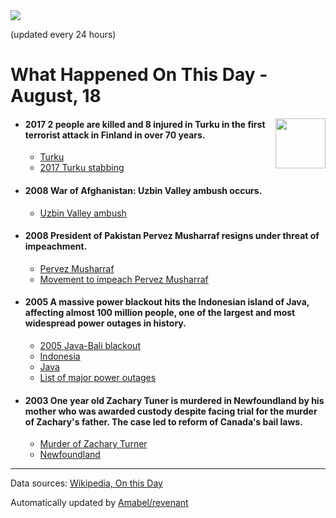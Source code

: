 <img src="https://img.shields.io/badge/last%20updated%20at-2020--08--18%2000%3A10%20(UTC)-brightgreen?style=for-the-badge">

(updated every 24 hours)

# What Happened On This Day - August, 18

<img align="right" src="https://user-images.githubusercontent.com/12688422/87848414-3e9d0800-c91b-11ea-84df-7ebcb2c52b8d.png" width="80px">

- #### 2017 2 people are killed and 8 injured in Turku in the first terrorist attack in Finland in over 70 years.

  - [Turku](https://wikipedia.org/wiki/Turku)
  - [2017 Turku stabbing](https://wikipedia.org/wiki/2017_Turku_stabbing)

- #### 2008 War of Afghanistan: Uzbin Valley ambush occurs.

  - [Uzbin Valley ambush](https://wikipedia.org/wiki/Uzbin_Valley_ambush)

- #### 2008 President of Pakistan Pervez Musharraf resigns under threat of impeachment.

  - [Pervez Musharraf](https://wikipedia.org/wiki/Pervez_Musharraf)
  - [Movement to impeach Pervez Musharraf](https://wikipedia.org/wiki/Movement_to_impeach_Pervez_Musharraf)

- #### 2005 A massive power blackout hits the Indonesian island of Java, affecting almost 100 million people, one of the largest and most widespread power outages in history.

  - [2005 Java-Bali blackout](https://wikipedia.org/wiki/2005_Java%E2%80%93Bali_blackout)
  - [Indonesia](https://wikipedia.org/wiki/Indonesia)
  - [Java](https://wikipedia.org/wiki/Java)
  - [List of major power outages](https://wikipedia.org/wiki/List_of_major_power_outages#Largest)

- #### 2003 One year old Zachary Tuner is murdered in Newfoundland by his mother who was awarded custody despite facing trial for the murder of Zachary's father. The case led to reform of Canada's bail laws.

  - [Murder of Zachary Turner](https://wikipedia.org/wiki/Murder_of_Zachary_Turner)
  - [Newfoundland](https://wikipedia.org/wiki/Newfoundland)
---

Data sources: [Wikipedia, On this Day](https://byabbe.se/on-this-day/)

Automatically updated by [Amabel/revenant](https://github.com/Amabel/revenant)